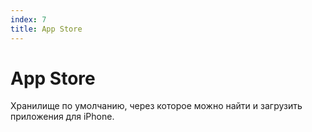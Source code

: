 ```yaml
---
index: 7
title: App Store
---
```

# App Store

Хранилище по умолчанию, через которое можно найти и загрузить приложения для iPhone.